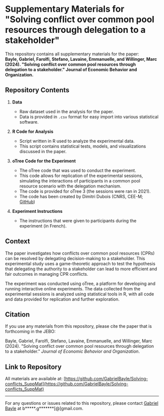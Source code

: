 # Supplementary Materials for "Solving conflict over common pool resources through delegation to a stakeholder"

This repository contains all supplementary materials for the paper:  
**Bayle, Gabriel, Farolfi, Stefano, Lavaine, Emmanuelle, and Willinger, Marc (2024). "Solving conflict over common pool resources through delegation to a stakeholder." Journal of Economic Behavior and Organization.**

## Repository Contents

1. **Data**  
   - Raw dataset used in the analysis for the paper.
   - Data is provided in `.csv` format for easy import into various statistical software.

2. **R Code for Analysis**  
   - Script written in R used to analyze the experimental data.
   - This script contains statistical tests, models, and visualizations discussed in the paper.
   
3. **oTree Code for the Experiment**  
   - The oTree code that was used to conduct the experiment.
   - This code allows for replication of the experimental sessions, simulating the interactions of participants in a common pool resource scenario with the delegation mechanism.
   - The code is provided for oTree 3 (the sessions were ran in 2021).
   - The code has been created by Dimitri Dubois (CNRS, CEE-M; [GitHub](https://github.com/dimdub34))

4. **Experiment Instructions**  
   - The instructions that were given to participants during the experiment (in French).

## Context

The paper investigates how conflicts over common pool resources (CPRs) can be resolved by delegating decision-making to a stakeholder. This experimental study uses a game-theoretic approach to test the hypothesis that delegating the authority to a stakeholder can lead to more efficient and fair outcomes in managing CPR conflicts.

The experiment was conducted using oTree, a platform for developing and running interactive online experiments. The data collected from the experimental sessions is analyzed using statistical tools in R, with all code and data provided for replication and further exploration.

## Citation

If you use any materials from this repository, please cite the paper that is forthcoming in the JEBO:

Bayle, Gabriel, Farolfi, Stefano, Lavaine, Emmanuelle, and Willinger, Marc (2024). "Solving conflict over common pool resources through delegation to a stakeholder." *Journal of Economic Behavior and Organization*.

## Link to Repository

All materials are available at: [https://github.com/GabrielBayle/Solving-conflicts_SuppMat](https://github.com/GabrielBayle/Solving-conflicts_SuppMat)

---

For any questions or issues related to this repository, please contact [Gabriel Bayle](https://sites.google.com/view/gabrielbayle/welcome) at b*****.g*******[@]gmail.com.
